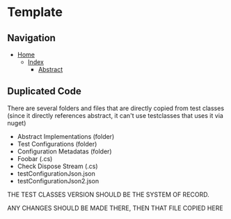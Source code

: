 # Template

## Navigation

* [Home](/README.md)
	* [Index](/docs/Index.md)
		* [Abstract](/src/Abstract/README.md)

## Duplicated Code

There are several folders and files that are directly copied from test classes (since it directly references abstract, it can't use testclasses that uses it via nuget)

* Abstract Implementations (folder)
* Test Configurations (folder)
* Configuration Metadatas (folder)
* Foobar (.cs)
* Check Dispose Stream (.cs)
* testConfigurationJson.json
* testConfigurationJson2.json

THE TEST CLASSES VERSION SHOULD BE THE SYSTEM OF RECORD.

ANY CHANGES SHOULD BE MADE THERE, THEN THAT FILE COPIED HERE